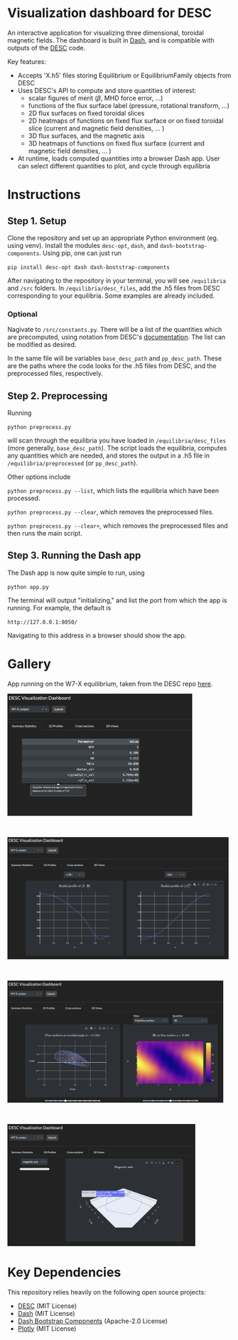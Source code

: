 # Visualization dashboard for DESC

An interactive application for visualizing three dimensional, toroidal magnetic fields. The dashboard is built in [Dash](https://dash.plotly.com/), and is compatible with outputs of the [DESC](https://github.com/PlasmaControl/DESC) code. 

Key features:
- Accepts 'X.h5' files storing Equilibrium or EquilibriumFamily objects from DESC
- Uses DESC's API to compute and store quantities of interest:
    - scalar figures of merit ($\beta$, MHD force error, ...)
    - functions of the flux surface label (pressure, rotational transform, ...)
    - 2D flux surfaces on fixed toroidal slices
    - 2D heatmaps of functions on fixed flux surface or on fixed toroidal slice (current and magnetic field densities, ... )
    - 3D flux surfaces, and the magnetic axis
    - 3D heatmaps of functions on fixed flux surface (current and magnetic field densities, ... )
- At runtime, loads computed quantities into a browser Dash app. User can select different quantities to plot, and cycle through equilibria





# Instructions 

## Step 1. Setup

Clone the repository and set up an appropriate Python environment (eg. using venv). Install the modules `desc-opt`, `dash`, and `dash-bootstrap-components`. Using pip, one can just run 

`pip install desc-opt dash dash-bootstrap-components`

After navigating to the repository in your terminal, you will see `/equilibria` and `/src` folders. In `/equilibria/desc_files`, add the .h5 files from DESC corresponding to your equilibria. Some examples are already included. 



### Optional
Nagivate to `/src/constants.py`. There will be a list of the quantities which are precomputed, using notation from DESC's [documentation](https://desc-docs.readthedocs.io/en/latest/variables.html). The list can be modified as desired. 

In the same file will be variables `base_desc_path` and `pp_desc_path`. These are the paths where the code looks for the .h5 files from DESC, and the preprocessed files, respectively. 

## Step 2. Preprocessing

Running 

`python preprocess.py` 

will scan through the equilibria you have loaded in `/equilibria/desc_files` (more generally, `base_desc_path`). The script loads the equilibria, computes any quantities which are needed, and stores the output in a .h5 file in `/equilibria/preprocessed` (or `pp_desc_path`).

Other options include

`python preprocess.py --list`, which lists the equilibria which have been processed.

`python preprocess.py --clear`, which removes the preprocessed files. 

`python preprocess.py --clear+`, which removes the preprocessed files and then runs the main script.




## Step 3. Running the Dash app

The Dash app is now quite simple to run, using 

`python app.py`

The terminal will output "initializing," and list the port from which the app is running. For example, the default is 

`http://127.0.0.1:8050/`

Navigating to this address in a browser should show the app.



# Gallery
App running on the W7-X equilibrium, taken from the DESC repo [here](https://github.com/PlasmaControl/DESC/tree/master/desc/examples).

<a href="url"><img src="src/gallery/tab1.png" height="275" ></a> 

<br>

<a href="url"><img src="src/gallery/tab2.png" height="275" ></a>

<br>

<a href="url"><img src="src/gallery/tab3.png" height="275" ></a> 

<br>

<a href="url"><img src="src/gallery/tab4.png" height="275" ></a>


# Key Dependencies
This repository relies heavily on the following open source projects:
- [DESC](https://github.com/PlasmaControl/DESC) (MIT License)
- [Dash](https://github.com/plotly/dash) (MIT License)
- [Dash Bootstrap Components](https://github.com/dbc-team/dash-bootstrap-components) (Apache-2.0 License)
- [Plotly](https://github.com/plotly/plotly.py) (MIT License)






